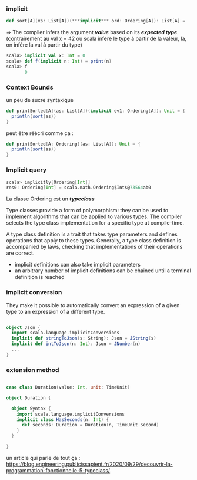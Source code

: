### implicit 

```scala
def sort[A](xs: List[A])(***implicit*** ord: Ordering[A]): List[A] = 
```


=> The compiler infers the argument ***value*** based on its ***expected type***. (contrairement au val x = 42 ou scala infere le type à partir de la valeur, là, on infére la val à partir du type)  

```scala
scala> implicit val x: Int = 0
scala> def f(implicit n: Int) = print(n)
scala> f
       0
```

### Context Bounds

un peu de sucre syntaxique 

```scala
def printSorted[A](as: List[A])(implicit ev1: Ordering[A]): Unit = {
  println(sort(as))
}
```
peut être réécri comme ça :

```scala
def printSorted[A: Ordering](as: List[A]): Unit = {
  println(sort(as))
}
```

### Implicit query

```scala
scala> implicitly[Ordering[Int]]
res0: Ordering[Int] = scala.math.Ordering$Int$@73564ab0
```

La classe Ordering est un ***typeclass***  

Type classes provide a form of polymorphism: they can be used to implement algorithms that can be applied to various types. The compiler selects the type class implementation for a specific type at compile-time.

A type class definition is a trait that takes type parameters and defines operations that apply to these types. Generally, a type class definition is accompanied by laws, checking that implementations of their operations are correct.

 + implicit definitions can also take implicit parameters
 + an arbitrary number of implicit definitions can be chained until a terminal definition is reached
 
 ### implicit conversion 
 
 They make it possible to automatically convert an expression of a given type to an expression of a different type.

```scala

object Json {
  import scala.language.implicitConversions
  implicit def stringToJson(s: String): Json = JString(s)
  implicit def intToJson(n: Int): Json = JNumber(n)
  ...
}
```

### extension method 

```scala

case class Duration(value: Int, unit: TimeUnit)

object Duration {

  object Syntax {
    import scala.language.implicitConversions
    implicit class HasSeconds(n: Int) {
      def seconds: Duration = Duration(n, TimeUnit.Second)
    }
  }

}
```

un article qui parle de tout ça : 
https://blog.engineering.publicissapient.fr/2020/09/29/decouvrir-la-programmation-fonctionnelle-5-typeclass/
